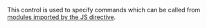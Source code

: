 This control is used to specify commands which can be called from [modules imported by the JS directive](~/pages/concepts/client-side-development/js-directive/call-dotvvm-from-js).